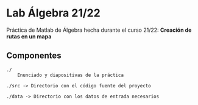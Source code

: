 # Lab Álgebra 21/22
Práctica de Matlab de Álgebra hecha durante el curso 21/22: **Creación de rutas en un mapa**

Componentes
-----------
    ./  
        Enunciado y diapositivas de la práctica
    
    ./src -> Directorio con el código fuente del proyecto
    
    ./data -> Directorio con los datos de entrada necesarios
